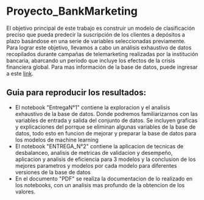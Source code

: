 # Proyecto_BankMarketing

El objetivo principal de este trabajo es construir un modelo de clasificación preciso que pueda predecir la suscripción de los clientes a depósitos a plazo basándose en una serie de variables seleccionadas previamente. Para lograr este objetivo, llevamos a cabo un análisis exhaustivo de datos recopilados durante campañas de telemarketing realizadas por la institución bancaria, abarcando un período que incluye los efectos de la crisis financiera global. Para mas información de la base de datos, puede ingresar a este [link](https://archive.ics.uci.edu/dataset/222/bank+marketing).

## Guia para reproducir los resultados:
* El notebook "EntregaN°1" contiene la exploracion y el analisis exhaustivo de la base de datos. Donde podremos familiarizarnos con las variables de entrada y salida del conjunto de datos. Se incluyen graficas y explicaciones del porrque se eliminan algunas variables de la base de datos, todo esto en funcion de mejorar y preparar la base de datos para los modelos de machine learning
* El notebook "ENTREGA_N°2" contiene la aplicacion de tecnicas de desbalanceo, analisis de metricas de validacion y desempeño, aplicacion y analisis de eficiencia para 3 modelos y la conclusion de los mejores parametros y modelos por cada modelo para diferentes versiones de la base de datos
* En el documento "PDF" se realiza la documentacion de lo realizado en los notebooks, con un analisis mas profundo de la obtencion de los valores.
